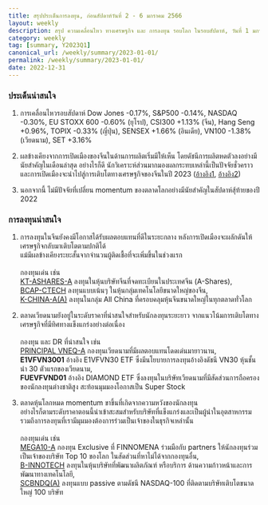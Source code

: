 ```yaml
---
title: สรุปประเด็นการลงทุน, ก่อนสัปดาห์วันที่ 2 - 6 มกราคม 2566
layout: weekly
description: สรุป ความเคลื่อนไหว ทางเศรษฐกิจ และ การลงทุน รอบโลก ในรอบสัปดาห์, วันที่ 1 มกราคม 2566
category: weekly
tag: [summary, Y2023Q1]
canonical_url: /weekly/summary/2023-01-01/
permalink: /weekly/summary/2023-01-01/
date: 2022-12-31
---
```


### ประเด็นน่าสนใจ

1. การเคลื่อนไหวรอบสัปดาห์ Dow Jones -0.17%, S&P500 -0.14%, NASDAQ -0.30%, EU STOXX 600 -0.60% (ยุโรป), CSI300 +1.13% (จีน), Hang Seng +0.96%, TOPIX -0.33% (ญี่ปุ่น), SENSEX +1.66% (อินเดีย), VN100 -1.38% (เวียดนาม), SET +3.16%

2. ผลข้างเคียงจากการเปิดเมืองของจีนในด้านการผลิตเริ่มมีให้เห็น โดยดัชนีการผลิตหดตัวลงอย่างมีนัยสำคัญในเดือนล่าสุด อย่างไรก็ดี นักวิเคราะห์ส่วนมากมองผลกระทบเหล่านี้เป็นปัจจัยชั่วคราว และการเปิดเมืองจะนำไปสู่การเติบโตทางเศรษฐกิจของจีนในปี 2023
([อ้างอิง1](https://www.cnbc.com/2022/12/31/china-manufacturing-contracts-sharply-as-covid-infections-soar.html), 
[อ้างอิง2](https://www.cnbc.com/2022/12/29/what-chinas-earlier-reopening-means-for-markets.html)) 

3. นอกจากนี้ ไม่มีปัจจัยที่เปลี่ยน momentum ของตลาดโลกอย่างมีนัยสำคัญในสัปดาห์สุ้ท้ายของปี 2022



### การลงทุนน่าสนใจ

1. การลงทุนในจีนยังคงมีโอกาสได้รับผลตอบแทนที่ดีในระยะกลาง หลังการเปิดเมืองจะผลักดันให้เศรษฐกิจกลับมาเติบโตตามปกติได้  
แม้มีผลข้างเคียงระยะสั้นจากจำนวนผู้ติดเชื้อที่จะเพิ่มขึ้นในช่วงแรก<br><br>
กองทุนเด่น เช่น  
[KT-ASHARES-A](https://www.finnomena.com/fund/KT-Ashares-A) ลงทุนในหุ้นบริษัทจีนที่จดทะเบียนในประเทศจีน (A-Shares),  
[BCAP-CTECH](https://www.finnomena.com/fund/BCAP-CTECH) ลงทุนแบบเน้นๆ ในหุ้นกลุ่มเทคโนโลยีขนาดใหญ่ของจีน,  
[K-CHINA-A(A)](https://www.finnomena.com/fund/K-CHINA-A(A)) ลงทุนในกลุ่ม All China ที่ครอบคลุมหุ้นจีนขนาดใหญ่ในทุกตลาดทั่วโลก

2. ตลาดเวียดนามยังอยู่ในระดับราคาที่น่าสนใจสำหรับนักลงทุนระยะยาว จากแนวโน้มการเติบโตทางเศรษฐกิจที่มีทิศทางแข็งแกร่งอย่างต่อเนื่อง<br><br>
กองทุน และ DR ที่น่าสนใจ เช่น  
[PRINCIPAL VNEQ-A](https://www.finnomena.com/fund/PRINCIPAL%20VNEQ-A) กองทุนเวียดนามที่มีผลตอบแทนโดดเด่นมายาวนาน,  
**E1VFVN3001** อ้างอิง E1VFVN30 ETF ซึ่งมีนโยบายการลงทุนอ้างอิงดัชนี VN30 หุ้นชั้นนำ 30 ตัวแรกของเวียดนาม,  
**FUEVFVND01** อ้างอิง DIAMOND ETF ซึ่งลงทุนในบริษัทเวียดนามที่มีสัดส่วนการถือครองของนักลงทุนต่างชาติสูง สะท้อนมุมมองโอกาสเป็น Super Stock 

3. ตลาดหุ้นโลกหมด momentum ขาขึ้นที่เกิดจากความหวังของนักลงทุน    
อย่างไรก็ตามระดับราคาตอนนี้น่าเข้าสะสมสำหรับบริษัทที่แข็งแกร่งและเป็นผู้นำในอุตสาหกรรม  
รวมถึงการลงทุนที่เรามีมุมมองต้องการร่วมเป็นเจ้าของในธุรกิจเหล่านั้น<br><br>
กองทุนเด่น เช่น  
[MEGA10-A](https://www.finnomena.com/mega10/) กองทุน Exclusive ที่ FINNOMENA ร่วมมือกับ partners ให้นักลงทุนร่วมเป็นเจ้าของบริษัท Top 10 ของโลก ในสัดส่วนที่หาไม่ได้จากกองทุนอื่น,  
[B-INNOTECH](https://www.finnomena.com/fund/B-INNOTECH) ลงทุนในหุ้นบริษัทที่พัฒนาผลิตภัณฑ์ หรือบริการ ด้านความก้าวหน้าและการพัฒนาทางเทคโนโลยี,  
[SCBNDQ(A)](https://www.finnomena.com/fund/SCBNDQ(A)) ลงทุนแบบ passive ตามดัชนี NASDAQ-100 ที่ติดตามบริษัทเติบโตขนาดใหญ่ 100 บริษัท
